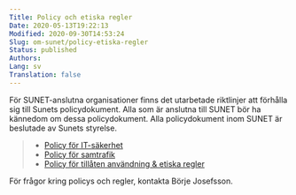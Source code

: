 ```yaml
---
Title: Policy och etiska regler
Date: 2020-05-13T19:22:13
Modified: 2020-09-30T14:53:24
Slug: om-sunet/policy-etiska-regler
Status: published
Authors: 
Lang: sv
Translation: false
---
```


För SUNET-anslutna organisationer finns det utarbetade riktlinjer att förhålla sig till Sunets policydokument. Alla som är anslutna till SUNET bör ha kännedom om dessa policydokument. Alla policydokument inom SUNET är beslutade av Sunets styrelse.

> 
> * [Policy för IT-säkerhet](/om-sunet/it-sakerhets-policy/)
> * [Policy för samtrafik](/om-sunet/policy-for-samtrafik/)
> * [Policy för tillåten användning & etiska regler](/om-sunet/policy-for-tillaten-anvandning-och-etiska-regler/)
> 
> 
> 

För frågor kring policys och regler, kontakta Börje Josefsson.

